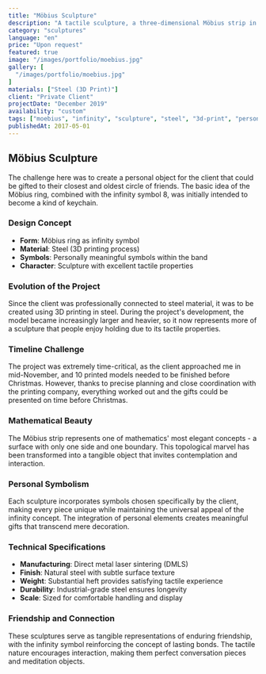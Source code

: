 ```yaml
---
title: "Möbius Sculpture"
description: "A tactile sculpture, a three-dimensional Möbius strip in the form of an infinity symbol, adorned with various symbols personally meaningful to the client."
category: "sculptures"
language: "en"
price: "Upon request"
featured: true
image: "/images/portfolio/moebius.jpg"
gallery: [
  "/images/portfolio/moebius.jpg"
]
materials: ["Steel (3D Print)"]
client: "Private Client"
projectDate: "December 2019"
availability: "custom"
tags: ["moebius", "infinity", "sculpture", "steel", "3d-print", "personal"]
publishedAt: 2017-05-01
---
```


## Möbius Sculpture

The challenge here was to create a personal object for the client that could be gifted to their closest and oldest circle of friends. The basic idea of the Möbius ring, combined with the infinity symbol 8, was initially intended to become a kind of keychain.

### Design Concept

- **Form**: Möbius ring as infinity symbol
- **Material**: Steel (3D printing process)
- **Symbols**: Personally meaningful symbols within the band
- **Character**: Sculpture with excellent tactile properties

### Evolution of the Project

Since the client was professionally connected to steel material, it was to be created using 3D printing in steel. During the project's development, the model became increasingly larger and heavier, so it now represents more of a sculpture that people enjoy holding due to its tactile properties.

### Timeline Challenge

The project was extremely time-critical, as the client approached me in mid-November, and 10 printed models needed to be finished before Christmas. However, thanks to precise planning and close coordination with the printing company, everything worked out and the gifts could be presented on time before Christmas.

### Mathematical Beauty

The Möbius strip represents one of mathematics' most elegant concepts - a surface with only one side and one boundary. This topological marvel has been transformed into a tangible object that invites contemplation and interaction.

### Personal Symbolism

Each sculpture incorporates symbols chosen specifically by the client, making every piece unique while maintaining the universal appeal of the infinity concept. The integration of personal elements creates meaningful gifts that transcend mere decoration.

### Technical Specifications

- **Manufacturing**: Direct metal laser sintering (DMLS)
- **Finish**: Natural steel with subtle surface texture
- **Weight**: Substantial heft provides satisfying tactile experience
- **Durability**: Industrial-grade steel ensures longevity
- **Scale**: Sized for comfortable handling and display

### Friendship and Connection

These sculptures serve as tangible representations of enduring friendship, with the infinity symbol reinforcing the concept of lasting bonds. The tactile nature encourages interaction, making them perfect conversation pieces and meditation objects.